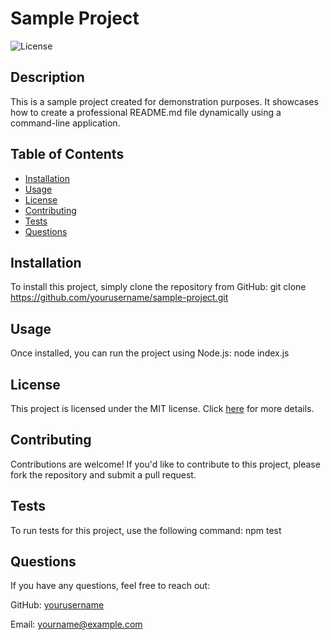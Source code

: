# Sample Project

![License](https://img.shields.io/badge/license-MIT-blue.svg)

## Description

This is a sample project created for demonstration purposes. It showcases how to create a professional README.md file dynamically using a command-line application.

## Table of Contents

- [Installation](#installation)
- [Usage](#usage)
- [License](#license)
- [Contributing](#contributing)
- [Tests](#tests)
- [Questions](#questions)

## Installation

To install this project, simply clone the repository from GitHub: git clone https://github.com/yourusername/sample-project.git

## Usage

Once installed, you can run the project using Node.js: node index.js

## License

This project is licensed under the MIT license. Click [here](https://opensource.org/licenses/MIT) for more details.

## Contributing

Contributions are welcome! If you'd like to contribute to this project, please fork the repository and submit a pull request.

## Tests

To run tests for this project, use the following command: npm test

## Questions

If you have any questions, feel free to reach out:

GitHub: [yourusername](https://github.com/yourusername)

Email: yourname@example.com
